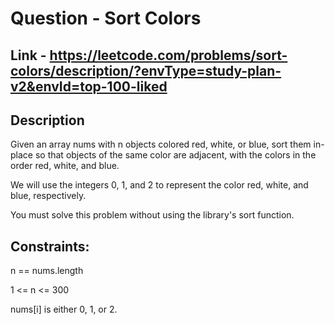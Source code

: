 # Question - Sort Colors

## Link - https://leetcode.com/problems/sort-colors/description/?envType=study-plan-v2&envId=top-100-liked


## Description

Given an array nums with n objects colored red, white, or blue, sort them in-place so that objects of the same color are adjacent, with the colors in the order red, white, and blue.

We will use the integers 0, 1, and 2 to represent the color red, white, and blue, respectively.

You must solve this problem without using the library's sort function.

## Constraints:

n == nums.length

1 <= n <= 300

nums[i] is either 0, 1, or 2.
